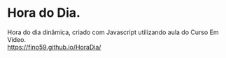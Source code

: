 # Hora do Dia.
 Hora do dia dinâmica, criado com Javascript utilizando aula do Curso Em Video.<br>
 https://fino59.github.io/HoraDia/
